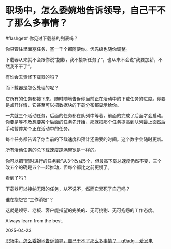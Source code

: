 # 职场中，怎么委婉地告诉领导，自己干不了那么多事情？

#flashget#
你见过下载器的列表吗？

你只管往里面塞任务，塞一千个都随便你。优先级也随你调整。

下载器从来就不会跟你说“抱歉，我不接新任务了”，也从来不会说“我要加薪，不然我不干了”。

有谁会去责怪下载器的吗？

而下载器是怎么处理的呢？

它所有的任务都接下来，随时随地告诉你当前正在活动中的下载任务的进度。你要是点开详情，它甚至可以把数据块的下载分布都显示给你。

一共就三个活动任务，后面的任务都在队列中等着，前面的完成了后面才会启动。你要是等不及想要某个后面的任务先开始，那就把那个任务提高到队列最上面然后手动暂停某个正在活动中的任务。

每个任务都告诉了你当前的下载速度和预计还需要的时间。这个数字会随时更新。

所有活动任务的总下载速度跑满带宽是一样的。

你可以把“同时进行的任务数”从3个改成5个，但最高下载总速度仍然不变，三个改五个的确是五个一起推动，但每个都比之前更慢了。

看到了吗？

下载器可以接纳无限的任务，从不说不，然而它累死了自己吗？

谁在抱怨它“工作消极”？

这就是领导、老板、客户能指望的完美的、无可挑剔、无可抱怨的工作态度。

Always learn from the best.

2025-04-23

[职场中，怎么委婉地告诉领导，自己干不了那么多事情？ - q9adg - 爱发电](https://afdian.com/p/2b798852196611f092d352540025c377)